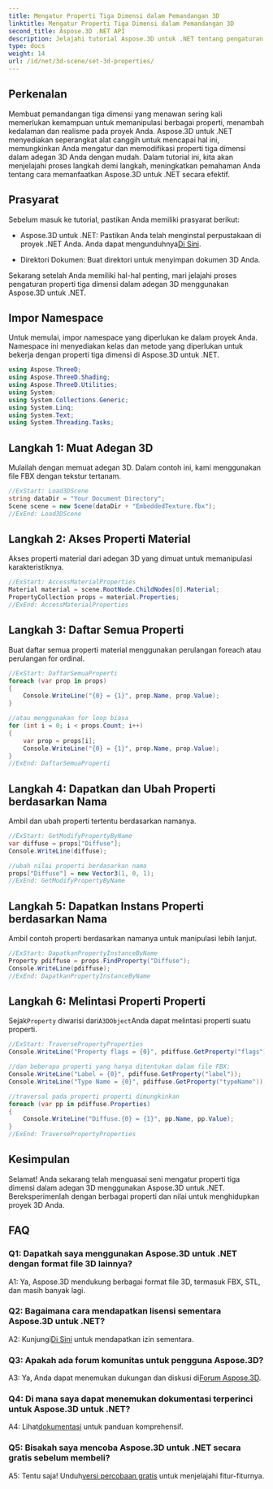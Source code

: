 ```yaml
---
title: Mengatur Properti Tiga Dimensi dalam Pemandangan 3D
linktitle: Mengatur Properti Tiga Dimensi dalam Pemandangan 3D
second_title: Aspose.3D .NET API
description: Jelajahi tutorial Aspose.3D untuk .NET tentang pengaturan properti 3D. Pelajari langkah demi langkah dengan contoh kode. Tingkatkan keterampilan manipulasi adegan 3D Anda.
type: docs
weight: 14
url: /id/net/3d-scene/set-3d-properties/
---
```

## Perkenalan

Membuat pemandangan tiga dimensi yang menawan sering kali memerlukan kemampuan untuk memanipulasi berbagai properti, menambah kedalaman dan realisme pada proyek Anda. Aspose.3D untuk .NET menyediakan seperangkat alat canggih untuk mencapai hal ini, memungkinkan Anda mengatur dan memodifikasi properti tiga dimensi dalam adegan 3D Anda dengan mudah. Dalam tutorial ini, kita akan menjelajahi proses langkah demi langkah, meningkatkan pemahaman Anda tentang cara memanfaatkan Aspose.3D untuk .NET secara efektif.

## Prasyarat

Sebelum masuk ke tutorial, pastikan Anda memiliki prasyarat berikut:

-  Aspose.3D untuk .NET: Pastikan Anda telah menginstal perpustakaan di proyek .NET Anda. Anda dapat mengunduhnya[Di Sini](https://releases.aspose.com/3d/net/).

- Direktori Dokumen: Buat direktori untuk menyimpan dokumen 3D Anda.

Sekarang setelah Anda memiliki hal-hal penting, mari jelajahi proses pengaturan properti tiga dimensi dalam adegan 3D menggunakan Aspose.3D untuk .NET.

## Impor Namespace

Untuk memulai, impor namespace yang diperlukan ke dalam proyek Anda. Namespace ini menyediakan kelas dan metode yang diperlukan untuk bekerja dengan properti tiga dimensi di Aspose.3D untuk .NET.

```csharp
using Aspose.ThreeD;
using Aspose.ThreeD.Shading;
using Aspose.ThreeD.Utilities;
using System;
using System.Collections.Generic;
using System.Linq;
using System.Text;
using System.Threading.Tasks;
```

## Langkah 1: Muat Adegan 3D

Mulailah dengan memuat adegan 3D. Dalam contoh ini, kami menggunakan file FBX dengan tekstur tertanam.

```csharp
//ExStart: Load3DScene
string dataDir = "Your Document Directory";
Scene scene = new Scene(dataDir + "EmbeddedTexture.fbx");
//ExEnd: Load3DScene
```

## Langkah 2: Akses Properti Material

Akses properti material dari adegan 3D yang dimuat untuk memanipulasi karakteristiknya.

```csharp
//ExStart: AccessMaterialProperties
Material material = scene.RootNode.ChildNodes[0].Material;
PropertyCollection props = material.Properties;
//ExEnd: AccessMaterialProperties
```

## Langkah 3: Daftar Semua Properti

Buat daftar semua properti material menggunakan perulangan foreach atau perulangan for ordinal.

```csharp
//ExStart: DaftarSemuaProperti
foreach (var prop in props)
{
    Console.WriteLine("{0} = {1}", prop.Name, prop.Value);
}

//atau menggunakan for loop biasa
for (int i = 0; i < props.Count; i++)
{
    var prop = props[i];
    Console.WriteLine("{0} = {1}", prop.Name, prop.Value);
}
//ExEnd: DaftarSemuaProperti
```

## Langkah 4: Dapatkan dan Ubah Properti berdasarkan Nama

Ambil dan ubah properti tertentu berdasarkan namanya.

```csharp
//ExStart: GetModifyPropertyByName
var diffuse = props["Diffuse"];
Console.WriteLine(diffuse);

//ubah nilai properti berdasarkan nama
props["Diffuse"] = new Vector3(1, 0, 1);
//ExEnd: GetModifyPropertyByName
```

## Langkah 5: Dapatkan Instans Properti berdasarkan Nama

Ambil contoh properti berdasarkan namanya untuk manipulasi lebih lanjut.

```csharp
//ExStart: DapatkanPropertyInstanceByName
Property pdiffuse = props.FindProperty("Diffuse");
Console.WriteLine(pdiffuse);
//ExEnd: DapatkanPropertyInstanceByName
```

## Langkah 6: Melintasi Properti Properti

 Sejak`Property` diwarisi dari`A3DObject`Anda dapat melintasi properti suatu properti.

```csharp
//ExStart: TraversePropertyProperties
Console.WriteLine("Property flags = {0}", pdiffuse.GetProperty("flags"));

//dan beberapa properti yang hanya ditentukan dalam file FBX:
Console.WriteLine("Label = {0}", pdiffuse.GetProperty("label"));
Console.WriteLine("Type Name = {0}", pdiffuse.GetProperty("typeName"));

//traversal pada properti properti dimungkinkan
foreach (var pp in pdiffuse.Properties)
{
    Console.WriteLine("Diffuse.{0} = {1}", pp.Name, pp.Value);
}
//ExEnd: TraversePropertyProperties
```

## Kesimpulan

Selamat! Anda sekarang telah menguasai seni mengatur properti tiga dimensi dalam adegan 3D menggunakan Aspose.3D untuk .NET. Bereksperimenlah dengan berbagai properti dan nilai untuk menghidupkan proyek 3D Anda.

## FAQ

### Q1: Dapatkah saya menggunakan Aspose.3D untuk .NET dengan format file 3D lainnya?

A1: Ya, Aspose.3D mendukung berbagai format file 3D, termasuk FBX, STL, dan masih banyak lagi.

### Q2: Bagaimana cara mendapatkan lisensi sementara Aspose.3D untuk .NET?

 A2: Kunjungi[Di Sini](https://purchase.aspose.com/temporary-license/) untuk mendapatkan izin sementara.

### Q3: Apakah ada forum komunitas untuk pengguna Aspose.3D?

 A3: Ya, Anda dapat menemukan dukungan dan diskusi di[Forum Aspose.3D](https://forum.aspose.com/c/3d/18).

### Q4: Di mana saya dapat menemukan dokumentasi terperinci untuk Aspose.3D untuk .NET?

 A4: Lihat[dokumentasi](https://reference.aspose.com/3d/net/) untuk panduan komprehensif.

### Q5: Bisakah saya mencoba Aspose.3D untuk .NET secara gratis sebelum membeli?

 A5: Tentu saja! Unduh[versi percobaan gratis](https://releases.aspose.com/) untuk menjelajahi fitur-fiturnya.
